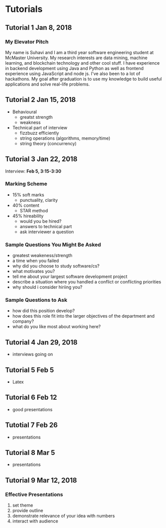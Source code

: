 # Tutorials

## Tutorial 1 Jan 8, 2018

### My Elevator Pitch

My name is Suhavi and I am a third year software engineering student at McMaster University. My research interests are data mining, machine learning, and blockchain technology and other cool stuff. I have experience in backend development using Java and Python as well as frontend experience using JavaScript and node js. I've also been to a lot of hackathons. My goal after graduation is to use my knowledge to build useful applications and solve real-life problems.

## Tutorial 2 Jan 15, 2018

- Behavioural
    - greatst strength
    - weakness
- Technical part of interview
    - fizzbuzz efficiently
    - string operations (algorithms, memory/time)
    - string theory (concurrency)

## Tutorial 3 Jan 22, 2018

Interview: **Feb 5, 3:15-3:30**
 ### Marking Scheme
 - 15% soft marks
    - punctuality, clarity
- 40% content
    - STAR method
- 45% hireability
    - would you be hired?
    - answers to technical part
    - ask interviewer a question

### Sample Questions You Might Be Asked
- greatest weakeness/strength
- a time when you failed
- why did you choose to study software/cs?
- what motivates you?
- tell me about your largest software development project
- describe a situation where you handled a conflict or conflicting priorities
- why should i consider hiriing you?

### Sample Questions to Ask
- how did this position develop?
- how does this role fit into the larger objectives of the department and company?
- what do you like most about working here?

## Tutorial 4 Jan 29, 2018
- interviews going on

## Tutorial 5 Feb 5
- Latex

## Tutorial 6 Feb 12
- good presentations

## Tutotial 7 Feb 26
- presentations

## Tutorial 8 Mar 5
- presentations

## Tutorial 9 Mar 12, 2018

### Effective Presentations
1. set theme
2. provide outline
3. demonstrate relevance of your idea with numbers
4. interact with audience

